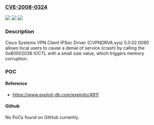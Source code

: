 ### [CVE-2008-0324](https://cve.mitre.org/cgi-bin/cvename.cgi?name=CVE-2008-0324)
![](https://img.shields.io/static/v1?label=Product&message=n%2Fa&color=blue)
![](https://img.shields.io/static/v1?label=Version&message=n%2Fa&color=blue)
![](https://img.shields.io/static/v1?label=Vulnerability&message=n%2Fa&color=brighgreen)

### Description

Cisco Systems VPN Client IPSec Driver (CVPNDRVA.sys) 5.0.02.0090 allows local users to cause a denial of service (crash) by calling the 0x80002038 IOCTL with a small size value, which triggers memory corruption.

### POC

#### Reference
- https://www.exploit-db.com/exploits/4911

#### Github
No PoCs found on GitHub currently.

